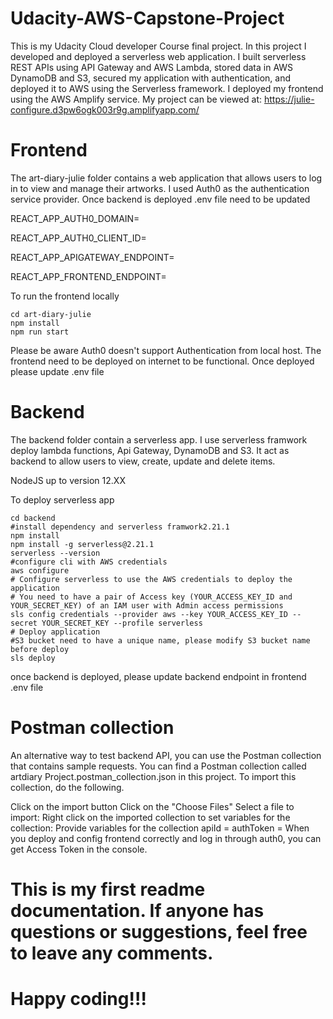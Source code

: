 # Udacity-AWS-Capstone-Project
This is my Udacity Cloud developer Course final project. In this project I developed and deployed a serverless web application. I built serverless REST APIs using API Gateway and AWS Lambda, stored data in AWS DynamoDB and S3, secured my application with authentication, and deployed it to AWS using the Serverless framework. I deployed my frontend using the AWS Amplify service. My project can be viewed at:
https://julie-configure.d3pw6ogk003r9g.amplifyapp.com/


# Frontend
The art-diary-julie folder contains a web application that allows users to log in to view and manage their artworks. I used Auth0 as the authentication service provider.
Once backend is deployed .env file need to be updated 

REACT_APP_AUTH0_DOMAIN=<AUTH0 account domain>

REACT_APP_AUTH0_CLIENT_ID=<AUTH0 account client id>

REACT_APP_APIGATEWAY_ENDPOINT=<Backend endpoint>

REACT_APP_FRONTEND_ENDPOINT=<Frontend endpoint>

To run the frontend locally
```
cd art-diary-julie
npm install
npm run start
```
Please be aware Auth0 doesn't support Authentication from local host. The frontend need to be deployed on internet to be functional. 
Once deployed please update .env file


# Backend
The backend folder contain a serverless app. I use serverless framwork deploy lambda functions, Api Gateway, DynamoDB and S3. It act as backend to allow users to view, create, update and delete items.

NodeJS up to version 12.XX

To deploy serverless app 
```
cd backend
#install dependency and serverless framwork2.21.1
npm install
npm install -g serverless@2.21.1
serverless --version
#configure cli with AWS credentials
aws configure 
# Configure serverless to use the AWS credentials to deploy the application
# You need to have a pair of Access key (YOUR_ACCESS_KEY_ID and YOUR_SECRET_KEY) of an IAM user with Admin access permissions
sls config credentials --provider aws --key YOUR_ACCESS_KEY_ID --secret YOUR_SECRET_KEY --profile serverless
# Deploy application
#S3 bucket need to have a unique name, please modify S3 bucket name before deploy
sls deploy
```
once backend is deployed, please update backend endpoint in frontend .env file

# Postman collection

An alternative way to test backend API, you can use the Postman collection that contains sample requests. You can find a Postman collection called artdiary Project.postman_collection.json in this project. To import this collection, do the following.

Click on the import button
Click on the "Choose Files"
Select a file to import:
Right click on the imported collection to set variables for the collection:
Provide variables for the collection
apiId = <Api Gateway ID>
authToken = <AccessToken>
When you deploy and config frontend correctly and log in through auth0, you can get Access Token in the console.

# This is my first readme documentation. If anyone has questions or suggestions, feel free to leave any comments.
# Happy coding!!!


